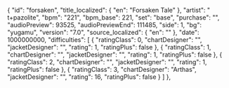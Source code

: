 {
      "id": "forsaken",
      "title_localized": {
        "en": "Forsaken Tale"
      },
      "artist": " t+pazolite",
      "bpm": "221",
      "bpm_base": 221,
      "set": "base",
      "purchase": "",
      "audioPreview": 93525,
      "audioPreviewEnd": 111485,
      "side": 1,
      "bg": "yugamu",
      "version": "7.0",
      "source_localized": {
        "en": ""
      },
      "date": 1000000000,
      "difficulties": [
        {
          "ratingClass": 0,
          "chartDesigner": "",
          "jacketDesigner": "",
          "rating": 1,
          "ratingPlus": false
        },
        {
          "ratingClass": 1,
          "chartDesigner": "",
          "jacketDesigner": "",
          "rating": 1,
          "ratingPlus": false
        },
        {
          "ratingClass": 2,
          "chartDesigner": "",
          "jacketDesigner": "",
          "rating": 1,
          "ratingPlus": false
        },
        {
          "ratingClass": 3,
          "chartDesigner": "Arthas",
          "jacketDesigner": "",
          "rating": 16,
          "ratingPlus": false
        }
      ]
    },